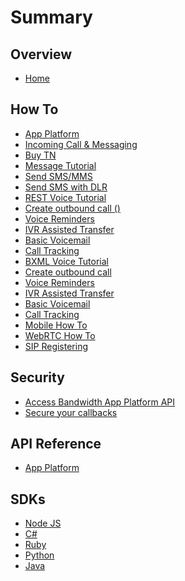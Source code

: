 # Summary

## Overview

* [Home](README.md)

## How To
* [App Platform](howto/aphowto.md)
* [Incoming Call & Messaging](howto/incoming.md)
 * [Buy TN](howto/buytn.md)
 * [Message Tutorial]()
  * [Send SMS/MMS](howto/sendSMSMMS.md)
  * [Send SMS with DLR](howto/smsDLR.md)
 * [REST Voice Tutorial]()
  * [Create outbound call ()](howto/outboundCall.md)
  * [Voice Reminders]()
  * [IVR Assisted Transfer]()
  * [Basic Voicemail]()
  * [Call Tracking]()
 * [BXML Voice Tutorial]()
  * [Create outbound call]()
  * [Voice Reminders]()
  * [IVR Assisted Transfer]()
  * [Basic Voicemail]()
  * [Call Tracking]()
 * [Mobile How To]()
 * [WebRTC How To]()
 * [SIP Registering]()

## Security
* [Access Bandwidth App Platform API](security.md)
* [Secure your callbacks](callbackSecurity.md)

## API Reference
 * [App Platform](https://bandwidth.github.io/ap-docs/methods/restApi.html)

## SDKs
* [Node JS](clientLib/node.md)
* [C#](clientLib/chsarp.md)
* [Ruby](clientLib/ruby.md)
* [Python](clientLib/python.md)
* [Java](clientLib/java.md)

